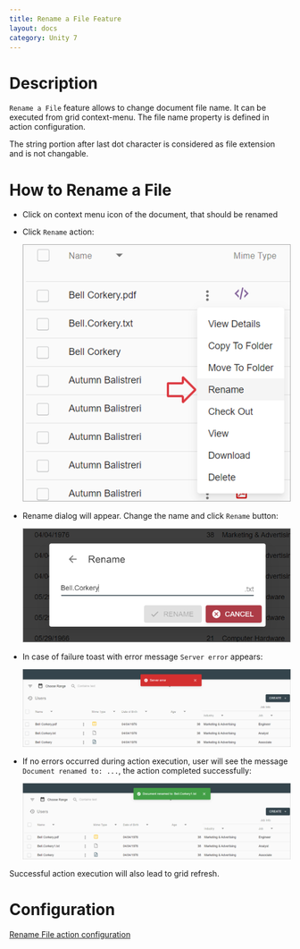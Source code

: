 ```yaml
---
title: Rename a File Feature
layout: docs
category: Unity 7
---
```

# Description

`Rename a File` feature allows to change document file name. It can be executed from grid context-menu. The file name property is defined in action configuration.

The string portion after last dot character is considered as file extension and is not changable.


# How to Rename a File

- Click on context menu icon of the document, that should be renamed

- Click `Rename` action:

     ![Context-menu](rename-file/images/rename-file-context-menu.png)

- Rename dialog will appear. Change the name and click `Rename` button:

     ![Select a folder dialog](rename-file/images/rename-file-dialog.png)

- In case of failure toast with error message `Server error` appears:

     ![Action failure](rename-file/images/rename-file-error.png)

- If no errors occurred during action execution, user will see the message `Document renamed to: ...`, the action completed successfully:

     ![Action success](rename-file/images/rename-file-success.png)

Successful action execution will also lead to grid refresh.

# Configuration

[Rename File action configuration](../../configuration/actions/rename-file.md)